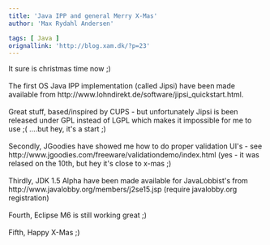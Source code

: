 ```yaml
---
title: 'Java IPP and general Merry X-Mas'
author: 'Max Rydahl Andersen'

tags: [ Java ]
orignallink: 'http://blog.xam.dk/?p=23'
---
```

<div><p>It sure is christmas time now ;)<br><br>
The first OS Java IPP implementation (called Jipsi) have been made available from http://www.lohndirekt.de/software/jipsi_quickstart.html.<br><br>
Great stuff, based/inspired by CUPS - but unfortunately Jipsi is been released under GPL instead of LGPL which makes it impossible for me to use ;( ....but hey, it's a start ;)<br><br>
Secondly, JGoodies have showed me how to do proper validation UI's - see http://www.jgoodies.com/freeware/validationdemo/index.html (yes - it was relased on the 10th, but hey it's close to x-mas ;)<br><br>
Thirdly, JDK 1.5 Alpha have been made available for JavaLobbist's from http://www.javalobby.org/members/j2se15.jsp (require javalobby.org registration)<br><br>
Fourth, Eclipse M6 is still working great ;)<br><br>
Fifth, Happy X-Mas ;)</p></div>

